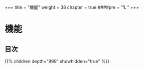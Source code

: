 +++
title = "機能"
weight = 38
chapter = true
####pre = "<b>1. </b>"
+++

# 機能

## 目次

{{% children depth="999" showhidden="true" %}}


